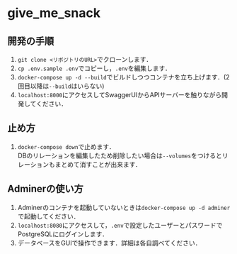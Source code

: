 # give_me_snack
## 開発の手順
1. `git clone <リポジトリのURL>`でクローンします．
1. `cp .env.sample .env`でコピーし，`.env`を編集します．
1. `docker-compose up -d --build`でビルドしつつコンテナを立ち上げます．(2回目以降は`--build`はいらない)
1. `localhost:8000`にアクセスしてSwaggerUIからAPIサーバーを触りながら開発してください．

## 止め方
1. `docker-compose down`で止めます．  
DBのリレーションを編集したため削除したい場合は`--volumes`をつけるとリレーションもまとめて消すことが出来ます．

## Adminerの使い方
1. Adminerのコンテナを起動していないときは`docker-compose up -d adminer`で起動してください．
1. `localhost:8080`にアクセスして，`.env`で設定したユーザーとパスワードでPostgreSQLにログインします．
1. データベースをGUIで操作できます．詳細は各自調べてください．
